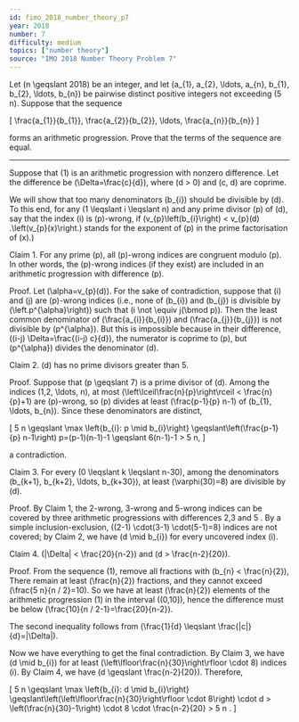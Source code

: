 ```yaml
---
id: fimo_2018_number_theory_p7
year: 2018
number: 7
difficulty: medium
topics: ["number theory"]
source: "IMO 2018 Number Theory Problem 7"
---
```


Let \(n \geqslant 2018\) be an integer, and let \(a_{1}, a_{2}, \ldots, a_{n}, b_{1}, b_{2}, \ldots, b_{n}\) be pairwise distinct positive integers not exceeding \(5 n\). Suppose that the sequence

\[
\frac{a_{1}}{b_{1}}, \frac{a_{2}}{b_{2}}, \ldots, \frac{a_{n}}{b_{n}}
\]

forms an arithmetic progression. Prove that the terms of the sequence are equal.

---
Suppose that (1) is an arithmetic progression with nonzero difference. Let the difference be \(\Delta=\frac{c}{d}\), where \(d > 0\) and \(c, d\) are coprime.

We will show that too many denominators \(b_{i}\) should be divisible by \(d\). To this end, for any \(1 \leqslant i \leqslant n\) and any prime divisor \(p\) of \(d\), say that the index \(i\) is \(p\)-wrong, if \(v_{p}\left(b_{i}\right) < v_{p}(d) .\left(v_{p}(x)\right.\) stands for the exponent of \(p\) in the prime factorisation of \(x\).)

Claim 1. For any prime \(p\), all \(p\)-wrong indices are congruent modulo \(p\). In other words, the \(p\)-wrong indices (if they exist) are included in an arithmetic progression with difference \(p\).

Proof. Let \(\alpha=v_{p}(d)\). For the sake of contradiction, suppose that \(i\) and \(j\) are \(p\)-wrong indices (i.e., none of \(b_{i}\) and \(b_{j}\) is divisible by \(\left.p^{\alpha}\right)\) such that \(i \not \equiv j(\bmod p)\). Then the least common denominator of \(\frac{a_{i}}{b_{i}}\) and \(\frac{a_{j}}{b_{j}}\) is not divisible by \(p^{\alpha}\). But this is impossible because in their difference, \((i-j) \Delta=\frac{(i-j) c}{d}\), the numerator is coprime to \(p\), but \(p^{\alpha}\) divides the denominator \(d\).

Claim 2. \(d\) has no prime divisors greater than 5.

Proof. Suppose that \(p \geqslant 7\) is a prime divisor of \(d\). Among the indices \(1,2, \ldots, n\), at most \(\left\lceil\frac{n}{p}\right\rceil < \frac{n}{p}+1\) are \(p\)-wrong, so \(p\) divides at least \(\frac{p-1}{p} n-1\) of \(b_{1}, \ldots, b_{n}\). Since these denominators are distinct,

\[
5 n \geqslant \max \left\{b_{i}: p \mid b_{i}\right\} \geqslant\left(\frac{p-1}{p} n-1\right) p=(p-1)(n-1)-1 \geqslant 6(n-1)-1 > 5 n,
\]

a contradiction.

Claim 3. For every \(0 \leqslant k \leqslant n-30\), among the denominators \(b_{k+1}, b_{k+2}, \ldots, b_{k+30}\), at least \(\varphi(30)=8\) are divisible by \(d\).

Proof. By Claim 1, the 2-wrong, 3-wrong and 5-wrong indices can be covered by three arithmetic progressions with differences 2,3 and 5 . By a simple inclusion-exclusion, \((2-1) \cdot(3-1) \cdot(5-1)=8\) indices are not covered; by Claim 2, we have \(d \mid b_{i}\) for every uncovered index \(i\).

Claim 4. \(|\Delta| < \frac{20}{n-2}\) and \(d > \frac{n-2}{20}\).

Proof. From the sequence (1), remove all fractions with \(b_{n} < \frac{n}{2}\), There remain at least \(\frac{n}{2}\) fractions, and they cannot exceed \(\frac{5 n}{n / 2}=10\). So we have at least \(\frac{n}{2}\) elements of the arithmetic progression (1) in the interval \((0,10]\), hence the difference must be below \(\frac{10}{n / 2-1}=\frac{20}{n-2}\).

The second inequality follows from \(\frac{1}{d} \leqslant \frac{|c|}{d}=|\Delta|\).

Now we have everything to get the final contradiction. By Claim 3, we have \(d \mid b_{i}\) for at least \(\left\lfloor\frac{n}{30}\right\rfloor \cdot 8\) indices \(i\). By Claim 4, we have \(d \geqslant \frac{n-2}{20}\). Therefore,

\[
5 n \geqslant \max \left\{b_{i}: d \mid b_{i}\right\} \geqslant\left(\left\lfloor\frac{n}{30}\right\rfloor \cdot 8\right) \cdot d > \left(\frac{n}{30}-1\right) \cdot 8 \cdot \frac{n-2}{20} > 5 n .
\]
